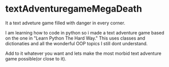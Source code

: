# textAdventuregameMegaDeath
It a text adveture game filled with danger in every corner.

I am learning how to code in python so i made a text adventure game based on the one in "Learn Python The Hard Way."
This uses classes and dictionaties and all the wonderful OOP topics I still dont understand.

Add to it whatever you want and lets make the most morbid text adventure game possible(or close to it).
